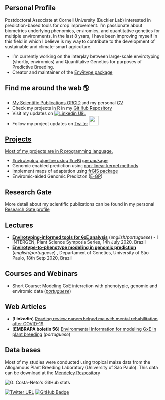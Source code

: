 ## Personal Profile

Postdoctoral Associate at Cornell University (Buckler Lab) interested in prediction-based tools for crop improvement. I’m passionate about biometrics underlying phenomics, enviromics, and quantitative genetics for multiple environments. In the last 8 years, I have been improving myself in this field in which I believe is my way to contribute to the development of sustainable and climate-smart agriculture.  


- I’m currently working on the interplay between large-scale envirotyping (shortly, enviromics)
and Quantitative Genetics for purposes of Predictive Breeding.
- Creator and maintainer of the [EnvRtype package](ttps://github.com/allogamous/EnvRtype/blob/master/README.md)



## **Find me around the web** 🌎 <a href="https://github.com/gcostaneto">

- My Scientific Publications [ORCID](https://orcid.org/0000-0003-1137-6786) and my personal [CV](https://github.com/gcostaneto/gcostaneto/blob/main/CV_Germano%20Costa%20Neto_update.pdf)
- Check my projects in R in my [Git Hub Repository](https://github.com/gcostaneto?tab=repositories)
- Visit my updates on [![Linkedin URL](https://img.shields.io/badge/LinkedIn-germanocneto?style=for-the-badge&logo=linkedin&logoColor=white)](https://www.linkedin.com/in/germanocneto/)
- Follow my project updates on [Twitter](https://twitter.com/samapriyaroy) <a href="https://twitter.com/germanoceto"><img width="30" height="30" src="https://img.icons8.com/color/48/000000/twitter-squared.png"/>

## Projects

Most of my projects are in R programming language.


- Envirotyping pipeline using [EnvRtype package](https://github.com/allogamous/EnvRtype/blob/master/README.md)
- Genomic enabled prediction using [non-linear kernel methods](https://github.com/gcostaneto/KernelMethods)
- Implement maps of adaptation using [frGIS package](https://github.com/gcostaneto/frGIS)
- Enviromic-aided Genomic Prediction ([E-GP](https://github.com/gcostaneto/EGP/blob/main/README.md))

## Research Gate

More detail about my scientific publications can be found in my personal [Research Gate profile](https://www.researchgate.net/profile/Germano-Costa-Neto)

## Lectures

- [**Envirotyping-informed tools for GxE analysis**](https://www.youtube.com/watch?v=apg-o6NHLD8&t=78s) (*english/portuguese*) - I INTERGEN, Plant Science Symposia Series, 14h July 2020. Brazil
- [**Envirotype-to-phenotype modelling in genomic prediction**](https://www.youtube.com/watch?v=IPLFPUVBp40&t=3301s) (*english/portuguese*) , Departament of Genetics, University of São Paulo, 18th Setp 2020, Brazil

## Courses and Webinars

- Short Course: Modeling GxE interaction with phenotypic, genomic and enviromic data (*[portuguese]()*)

## Web Articles

- (**Linkedin**)  [Reading review papers helped me with mental rehabilitation after COVID-19](https://www.linkedin.com/pulse/reading-review-papers-helped-me-mental-rehabilitation-costa-neto/)
- (**EMBRAPA boletin 56**) [Environmental Information for modeling GxE in plant breeding](https://www.infoteca.cnptia.embrapa.br/infoteca/bitstream/doc/1124389/1/CNPAF-2020-BPD56.pdf) (*portuguese*)

## Data bases

Most of my studies were conducted using tropical maize data from the Allogamous Plant Breeding Laboratory (University of São Paulo). This data can be download at the [Mendeley Respository](https://data.mendeley.com/research-data/?page=0&search=%22Fritsche-Neto%22%20)



![G. Costa-Neto's GitHub stats](https://github-readme-stats.vercel.app/api?username=gcostaneto&show_icons=true&theme=dark&count_private=true)

[![Twitter URL](https://img.shields.io/twitter/follow/germanocneto?style=social)](https://twitter.com/intent/follow?screen_name=germanocneto)
[![GitHub Badge](https://img.shields.io/github/followers/gcostaneto?style=social)](https://github.com/gcostaneto?tab=followers)

